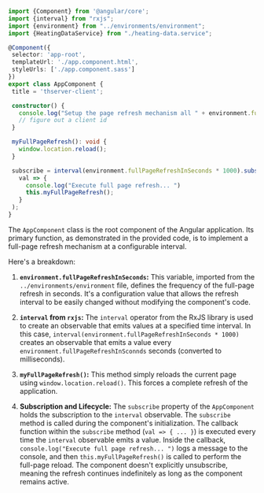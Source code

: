 ```typescript
import {Component} from '@angular/core';
import {interval} from "rxjs";
import {environment} from "../environments/environment";
import {HeatingDataService} from "./heating-data.service";

@Component({
 selector: 'app-root',
 templateUrl: './app.component.html',
 styleUrls: ['./app.component.sass']
})
export class AppComponent {
 title = 'thserver-client';

 constructor() {
   console.log("Setup the page refresh mechanism all " + environment.fullPageRefreshInSeconds + " seconds.");
   // figure out a client id
 }

 myFullPageRefresh(): void {
   window.location.reload();
 }

 subscribe = interval(environment.fullPageRefreshInSeconds * 1000).subscribe(
   val => {
     console.log("Execute full page refresh... ")
     this.myFullPageRefresh();
   }
 );
}
```

The `AppComponent` class is the root component of the Angular application. Its primary function, as demonstrated in the provided code, is to implement a full-page refresh mechanism at a configurable interval.

Here's a breakdown:

1.  **`environment.fullPageRefreshInSeconds`:** This variable, imported from the `../environments/environment` file, defines the frequency of the full-page refresh in seconds. It's a configuration value that allows the refresh interval to be easily changed without modifying the component's code.

2.  **`interval` from `rxjs`:** The `interval` operator from the RxJS library is used to create an observable that emits values at a specified time interval. In this case, `interval(environment.fullPageRefreshInSeconds * 1000)` creates an observable that emits a value every `environment.fullPageRefreshInSconnds` seconds (converted to milliseconds).

3.  **`myFullPageRefresh()`:** This method simply reloads the current page using `window.location.reload()`. This forces a complete refresh of the application.

4.  **Subscription and Lifecycle:**  The `subscribe` property of the `AppComponent` holds the subscription to the `interval` observable. The `subscribe` method is called during the component's initialization. The callback function within the `subscribe` method (`val => { ... }`) is executed every time the `interval` observable emits a value. Inside the callback, `console.log("Execute full page refresh... ")` logs a message to the console, and then `this.myFullPageRefresh()` is called to perform the full-page reload.  The component doesn't explicitly unsubscribe, meaning the refresh continues indefinitely as long as the component remains active.